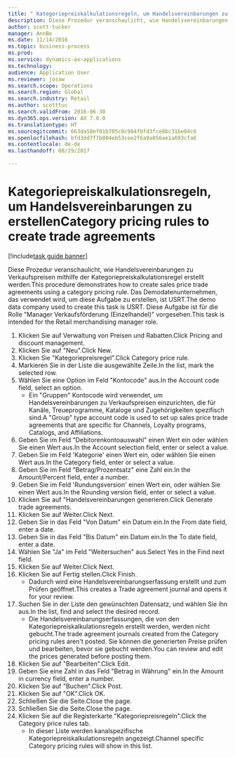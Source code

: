 ```yaml
--- 
title: " Kategoriepreiskalkulationsregeln, um Handelsvereinbarungen zu erstellen"
description: Diese Prozedur veranschaulicht, wie Handelsvereinbarungen zu Verkaufspreisen mithilfe der Kategoriepreiskalkulationsregel erstellt werden.
author: scott-tucker
manager: AnnBe
ms.date: 11/14/2016
ms.topic: business-process
ms.prod: 
ms.service: dynamics-ax-applications
ms.technology: 
audience: Application User
ms.reviewer: josaw
ms.search.scope: Operations
ms.search.region: Global
ms.search.industry: Retail
ms.author: scotttuc
ms.search.validFrom: 2016-06-30
ms.dyn365.ops.version: AX 7.0.0
ms.translationtype: HT
ms.sourcegitcommit: 663da58ef01b705c0c984fbfd3fce8bc31be04c6
ms.openlocfilehash: bfd3dd7f7b804eb53cee2f6a9a056ae1a693cfa6
ms.contentlocale: de-de
ms.lasthandoff: 08/29/2017

---
```

# <a name="category-pricing-rules-to-create-trade-agreements"></a><span data-ttu-id="d8a83-103"> Kategoriepreiskalkulationsregeln, um Handelsvereinbarungen zu erstellen</span><span class="sxs-lookup"><span data-stu-id="d8a83-103">Category pricing rules to create trade agreements</span></span>

[!include[task guide banner](../includes/task-guide-banner.md)]

<span data-ttu-id="d8a83-104">Diese Prozedur veranschaulicht, wie Handelsvereinbarungen zu Verkaufspreisen mithilfe der Kategoriepreiskalkulationsregel erstellt werden.</span><span class="sxs-lookup"><span data-stu-id="d8a83-104">This procedure demonstrates how to create sales price trade agreements using a category pricing rule.</span></span> <span data-ttu-id="d8a83-105">Das Demodatenunternehmen, das verwendet wird, um diese Aufgabe zu erstellen, ist USRT.</span><span class="sxs-lookup"><span data-stu-id="d8a83-105">The demo data company used to create this task is USRT.</span></span> <span data-ttu-id="d8a83-106">Diese Aufgabe ist für die Rolle "Manager Verkaufsförderung (Einzelhandel)" vorgesehen.</span><span class="sxs-lookup"><span data-stu-id="d8a83-106">This task is intended for the Retail merchandising manager role.</span></span>

1. <span data-ttu-id="d8a83-107">Klicken Sie auf Verwaltung von Preisen und Rabatten.</span><span class="sxs-lookup"><span data-stu-id="d8a83-107">Click Pricing and discount management.</span></span>
2. <span data-ttu-id="d8a83-108">Klicken Sie auf "Neu".</span><span class="sxs-lookup"><span data-stu-id="d8a83-108">Click New.</span></span>
3. <span data-ttu-id="d8a83-109">Klicken Sie "Kategoriepreisregel".</span><span class="sxs-lookup"><span data-stu-id="d8a83-109">Click Category price rule.</span></span>
4. <span data-ttu-id="d8a83-110">Markieren Sie in der Liste die ausgewählte Zeile.</span><span class="sxs-lookup"><span data-stu-id="d8a83-110">In the list, mark the selected row.</span></span>
5. <span data-ttu-id="d8a83-111">Wählen Sie eine Option im Feld "Kontocode" aus.</span><span class="sxs-lookup"><span data-stu-id="d8a83-111">In the Account code field, select an option.</span></span>
    * <span data-ttu-id="d8a83-112">Ein "Gruppen" Kontocode wird verwendet, um Handelsvereinbarungen zu Verkaufspreisen einzurichten, die für Kanäle, Treueprogramme, Kataloge und Zugehörigkeiten spezifisch sind.</span><span class="sxs-lookup"><span data-stu-id="d8a83-112">A "Group" type account code is used to set up sales price trade agreements that are specific for Channels, Loyalty programs, Catalogs, and Affiliations.</span></span>  
6. <span data-ttu-id="d8a83-113">Geben Sie im Feld "Debitorenkontoauswahl" einen Wert ein oder wählen Sie einen Wert aus.</span><span class="sxs-lookup"><span data-stu-id="d8a83-113">In the Account selection field, enter or select a value.</span></span>
7. <span data-ttu-id="d8a83-114">Geben Sie im Feld 'Kategorie' einen Wert ein, oder wählen Sie einen Wert aus.</span><span class="sxs-lookup"><span data-stu-id="d8a83-114">In the Category field, enter or select a value.</span></span>
8. <span data-ttu-id="d8a83-115">Geben Sie im Feld "Betrag/Prozentsatz" eine Zahl ein.</span><span class="sxs-lookup"><span data-stu-id="d8a83-115">In the Amount/Percent field, enter a number.</span></span>
9. <span data-ttu-id="d8a83-116">Geben Sie im Feld 'Rundungsversion' einen Wert ein, oder wählen Sie einen Wert aus.</span><span class="sxs-lookup"><span data-stu-id="d8a83-116">In the Rounding version field, enter or select a value.</span></span>
10. <span data-ttu-id="d8a83-117">Klicken Sie auf "Handelsvereinbarungen generieren.</span><span class="sxs-lookup"><span data-stu-id="d8a83-117">Click Generate trade agreements.</span></span>
11. <span data-ttu-id="d8a83-118">Klicken Sie auf Weiter.</span><span class="sxs-lookup"><span data-stu-id="d8a83-118">Click Next.</span></span>
12. <span data-ttu-id="d8a83-119">Geben Sie in das Feld "Von Datum" ein Datum ein.</span><span class="sxs-lookup"><span data-stu-id="d8a83-119">In the From date field, enter a date.</span></span>
13. <span data-ttu-id="d8a83-120">Geben Sie in das Feld "Bis Datum" ein Datum ein.</span><span class="sxs-lookup"><span data-stu-id="d8a83-120">In the To date field, enter a date.</span></span>
14. <span data-ttu-id="d8a83-121">Wählen Sie "Ja" im Feld "Weitersuchen" aus.</span><span class="sxs-lookup"><span data-stu-id="d8a83-121">Select Yes in the Find next field.</span></span>
15. <span data-ttu-id="d8a83-122">Klicken Sie auf Weiter.</span><span class="sxs-lookup"><span data-stu-id="d8a83-122">Click Next.</span></span>
16. <span data-ttu-id="d8a83-123">Klicken Sie auf Fertig stellen.</span><span class="sxs-lookup"><span data-stu-id="d8a83-123">Click Finish.</span></span>
    * <span data-ttu-id="d8a83-124">Dadurch wird eine Handelsvereinbarungserfassung erstellt und zum Prüfen geöffnet.</span><span class="sxs-lookup"><span data-stu-id="d8a83-124">This creates a Trade agreement journal and opens it for your review.</span></span>  
17. <span data-ttu-id="d8a83-125">Suchen Sie in der Liste den gewünschten Datensatz, und wählen Sie ihn aus.</span><span class="sxs-lookup"><span data-stu-id="d8a83-125">In the list, find and select the desired record.</span></span>
    * <span data-ttu-id="d8a83-126">Die Handelsvereinbarungserfassungen, die von den Kategoriepreiskalkulationsregeln erstellt werden, werden nicht gebucht.</span><span class="sxs-lookup"><span data-stu-id="d8a83-126">The trade agreement journals created from the Category pricing rules aren't posted.</span></span> <span data-ttu-id="d8a83-127">Sie können die generierten Preise prüfen und bearbeiten, bevor sie gebucht werden.</span><span class="sxs-lookup"><span data-stu-id="d8a83-127">You can  review and edit the prices generated before posting them.</span></span>  
18. <span data-ttu-id="d8a83-128">Klicken Sie auf "Bearbeiten".</span><span class="sxs-lookup"><span data-stu-id="d8a83-128">Click Edit.</span></span>
19. <span data-ttu-id="d8a83-129">Geben Sie eine Zahl in das Feld "Betrag in Währung" ein.</span><span class="sxs-lookup"><span data-stu-id="d8a83-129">In the Amount in currency field, enter a number.</span></span>
20. <span data-ttu-id="d8a83-130">Klicken Sie auf "Buchen".</span><span class="sxs-lookup"><span data-stu-id="d8a83-130">Click Post.</span></span>
21. <span data-ttu-id="d8a83-131">Klicken Sie auf "OK".</span><span class="sxs-lookup"><span data-stu-id="d8a83-131">Click OK.</span></span>
22. <span data-ttu-id="d8a83-132">Schließen Sie die Seite.</span><span class="sxs-lookup"><span data-stu-id="d8a83-132">Close the page.</span></span>
23. <span data-ttu-id="d8a83-133">Schließen Sie die Seite.</span><span class="sxs-lookup"><span data-stu-id="d8a83-133">Close the page.</span></span>
24. <span data-ttu-id="d8a83-134">Klicken Sie auf die Registerkarte "Kategoriepreisregeln".</span><span class="sxs-lookup"><span data-stu-id="d8a83-134">Click the Category price rules tab.</span></span>
    * <span data-ttu-id="d8a83-135">In dieser Liste werden kanalspezifische Kategoriepreiskalkulationsregeln angezeigt.</span><span class="sxs-lookup"><span data-stu-id="d8a83-135">Channel specific Category pricing rules will show in this list.</span></span>  


